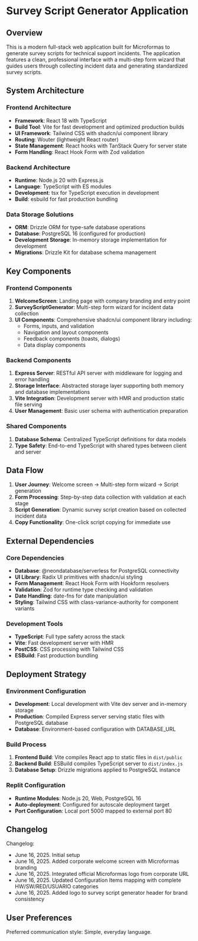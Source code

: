 # Survey Script Generator Application

## Overview

This is a modern full-stack web application built for Microformas to generate survey scripts for technical support incidents. The application features a clean, professional interface with a multi-step form wizard that guides users through collecting incident data and generating standardized survey scripts.

## System Architecture

### Frontend Architecture
- **Framework**: React 18 with TypeScript
- **Build Tool**: Vite for fast development and optimized production builds
- **UI Framework**: Tailwind CSS with shadcn/ui component library
- **Routing**: Wouter (lightweight React router)
- **State Management**: React hooks with TanStack Query for server state
- **Form Handling**: React Hook Form with Zod validation

### Backend Architecture
- **Runtime**: Node.js 20 with Express.js
- **Language**: TypeScript with ES modules
- **Development**: tsx for TypeScript execution in development
- **Build**: esbuild for fast production bundling

### Data Storage Solutions
- **ORM**: Drizzle ORM for type-safe database operations
- **Database**: PostgreSQL 16 (configured for production)
- **Development Storage**: In-memory storage implementation for development
- **Migrations**: Drizzle Kit for database schema management

## Key Components

### Frontend Components
1. **WelcomeScreen**: Landing page with company branding and entry point
2. **SurveyScriptGenerator**: Multi-step form wizard for incident data collection
3. **UI Components**: Comprehensive shadcn/ui component library including:
   - Forms, inputs, and validation
   - Navigation and layout components
   - Feedback components (toasts, dialogs)
   - Data display components

### Backend Components
1. **Express Server**: RESTful API server with middleware for logging and error handling
2. **Storage Interface**: Abstracted storage layer supporting both memory and database implementations
3. **Vite Integration**: Development server with HMR and production static file serving
4. **User Management**: Basic user schema with authentication preparation

### Shared Components
1. **Database Schema**: Centralized TypeScript definitions for data models
2. **Type Safety**: End-to-end TypeScript with shared types between client and server

## Data Flow

1. **User Journey**: Welcome screen → Multi-step form wizard → Script generation
2. **Form Processing**: Step-by-step data collection with validation at each stage
3. **Script Generation**: Dynamic survey script creation based on collected incident data
4. **Copy Functionality**: One-click script copying for immediate use

## External Dependencies

### Core Dependencies
- **Database**: @neondatabase/serverless for PostgreSQL connectivity
- **UI Library**: Radix UI primitives with shadcn/ui styling
- **Form Management**: React Hook Form with Hookform resolvers
- **Validation**: Zod for runtime type checking and validation
- **Date Handling**: date-fns for date manipulation
- **Styling**: Tailwind CSS with class-variance-authority for component variants

### Development Tools
- **TypeScript**: Full type safety across the stack
- **Vite**: Fast development server with HMR
- **PostCSS**: CSS processing with Tailwind CSS
- **ESBuild**: Fast production bundling

## Deployment Strategy

### Environment Configuration
- **Development**: Local development with Vite dev server and in-memory storage
- **Production**: Compiled Express server serving static files with PostgreSQL database
- **Database**: Environment-based configuration with DATABASE_URL

### Build Process
1. **Frontend Build**: Vite compiles React app to static files in `dist/public`
2. **Backend Build**: ESBuild compiles TypeScript server to `dist/index.js`
3. **Database Setup**: Drizzle migrations applied to PostgreSQL instance

### Replit Configuration
- **Runtime Modules**: Node.js 20, Web, PostgreSQL 16
- **Auto-deployment**: Configured for autoscale deployment target
- **Port Configuration**: Local port 5000 mapped to external port 80

## Changelog

Changelog:
- June 16, 2025. Initial setup
- June 16, 2025. Added corporate welcome screen with Microformas branding
- June 16, 2025. Integrated official Microformas logo from corporate URL
- June 16, 2025. Updated Configuration Items mapping with complete HW/SW/RED/USUARIO categories
- June 16, 2025. Added logo to survey script generator header for brand consistency

## User Preferences

Preferred communication style: Simple, everyday language.